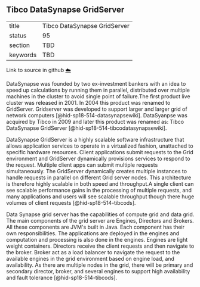 ## Tibco DataSynapse GridServer


|          |                              |
| -------- | ---------------------------- |
| title    | Tibco DataSynapse GridServer |
| status   | 95                           |
| section  | TBD                          |
| keywords | TBD                          |

Link to source in github [:cloud:](https://github.com/cloudmesh/technologies/blob/master/chapters/incomming/abstract-tibcodatasynapsegridserver.md)



DataSynapse was founded by two ex-investment bankers with an idea to
speed up calculations by running them in parallel, distributed over
multiple machines in the cluster to avoid single point of failure.The
first product live cluster was released in 2001. In 2004 this product
was renamed to GridServer. Gridserver was developed to support larger
and larger grid of network computers [@hid-sp18-514-datasynapsewiki].
DataSyanpse was acquired by Tibco in 2009 and later this product was
renamed as: Tibco DataSynapse
GridServer [@hid-sp18-514-tibcodatasynapsewiki].

DataSynapse GridServer is a highly scalable software infrastructure that
allows application services to operate in a virtualized fashion,
unattached to specific hardware resources. Client applications submit
requests to the Grid environment and GridServer dynamically provisions
services to respond to the request. Multiple client apps can submit
multiple requests simultaneously. The GridServer dynamically creates
multiple instances to handle requests in parallel on different Grid
server nodes. This architecture is therefore highly scalable in both
speed and throughput.A single client can see scalable performance gains
in the processing of multiple requests, and many applications and users
will see scalable throughput though there huge volumes of client
requests [@hid-sp18-514-tibcods].

Data Synapse grid server has the capabilities of compute grid and data
grid. The main components of the grid server are Engines, Directors and
Brokers. All these components are JVM's built in Java. Each component
has their own responsibilities. The applications are deployed in the
engines and computation and processing is also done in the engines.
Engines are light weight containers. Directors receive the client
requests and then navigate to the broker. Broker act as a load balancer
to navigate the request to the available engines in the grid environment
based on engine load, and availability. As there are multiple nodes in
the grid, there will be primary and secondary director, broker, and
several engines to support high availability and fault
tolerance [@hid-sp18-514-tibcods].
